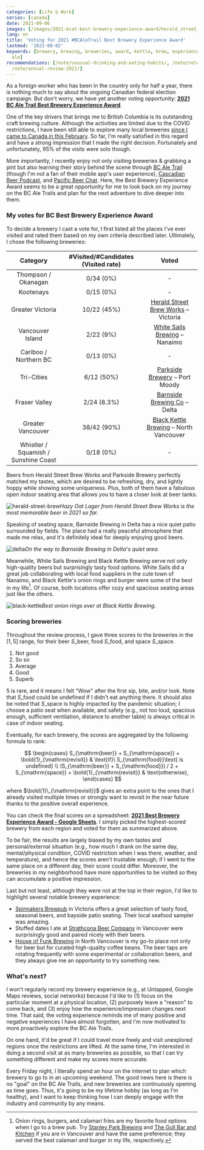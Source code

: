 ```yaml
---
categories: [Life & Work]
series: [canada]
date: 2021-09-06
images: [/images/2021-bcat-best-brewery-experience-award/herald_street_brew.jpeg]
lang: en
title: 'Voting for 2021 #BCAleTrail Best Brewery Experience Award'
lastmod: '2022-09-02'
keywords: [brewery, brewing, breweries, award, kettle, brew, experience, herald, delta,
  ale]
recommendations: [/note/unusual-drinking-and-eating-habits/, /note/relocating-to-canada/,
  /note/annual-review-2021/]
---
```


As a foreign worker who has been in the country only for half a year, there is nothing much to say about the ongoing Canadian federal election campaign. But don't worry, we have yet another voting opportunity: **[2021 BC Ale Trail Best Brewery Experience Award](https://bcaletrail.ca/2021-bcat-best-brewery-experience-award/)**.

One of the key drivers that brings me to British Columbia is its outstanding craft brewing culture. Although the activities are limited due to the COVID restrictions, I have been still able to explore many local breweries [since I came to Canada in this February](/note/relocating-to-canada/). So far, I'm really satisfied in this regard and have a strong impression that I made the right decision. Fortunately and unfortunately, 95% of the visits were solo though.

More importantly, I recently enjoy not only visiting breweries & grabbing a pint but also learning their story behind the scene through [BC Ale Trail](https://bcaletrail.ca/) (though I'm not a fan of their mobile app's user experience), [Cascadian Beer Podcast](https://cascadian.beer/), and [Pacific Beer Chat](https://pacificbeerchat.com/). Here, the Best Brewery Experience Award seems to be a great opportunity for me to look back on my journey on the BC Ale Trails and plan for the next adventure to dive deeper into them.

### My votes for BC Best Brewery Experience Award

To decide a brewery I cast a vote for, I first listed all the places I've ever visited and rated them based on my own criteria described later. Ultimately, I chose the following breweries:

| Category | #Visited/#Candidates (Visited rate) | Voted |
|:--:|:--:|:--:|
|Thompson / Okanagan| 0/34 (0%) |-|
|Kootenays|0/15 (0%) |-|
|Greater Victoria|10/22 (45%)| [Herald Street Brew Works](https://www.heraldstreet.com/) – Victoria |
|Vancouver Island|2/22 (9%) | [White Sails Brewing](https://whitesailsbrewing.com/) – Nanaimo |
|Cariboo / Northern BC|0/13 (0%)|-|
|Tri-Cities|6/12 (50%)| [Parkside Brewery](https://www.theparksidebrewery.com/) – Port Moody |
|Fraser Valley|2/24 (8.3%)| [Barnside Brewing Co](https://barnsidebrewing.ca/) – Delta |
|Greater Vancouver|38/42 (90%)| [Black Kettle Brewing](https://www.blackkettlebrewing.com/) – North Vancouver |
|Whistler / Squamish / Sunshine Coast|0/18 (0%)|-||

Beers from Herald Street Brew Works and Parkside Brewery perfectly matched my tastes, which are desired to be refreshing, dry, and lightly hoppy while showing some uniqueness. Plus, both of them have a fabulous open indoor seating area that allows you to have a closer look at beer tanks.

![herald-street-brew](/images/2021-bcat-best-brewery-experience-award/herald_street_brew.jpeg)*Hazy Oat Lager from Herald Street Brew Works is the most memorable beer in 2021 so far.*

Speaking of seating space, Barnside Brewing in Delta has a nice quiet patio surrounded by fields. The place had a really peaceful atmosphere that made me relax, and it's definitely ideal for deeply enjoying good beers.

![delta](/images/2021-bcat-best-brewery-experience-award/delta.jpeg)*On the way to Barnside Brewing in Delta's quiet area.*

Meanwhile, White Sails Brewing and Black Kettle Brewing serve not only high-quality beers but surprisingly tasty food options. White Sails did a great job collaborating with local food suppliers in the cute town of Nanaimo, and Black Kettle's onion rings and burger were some of the best in my life[^1]. Of course, both locations offer cozy and spacious seating areas just like the others.

![black-kettle](/images/2021-bcat-best-brewery-experience-award/black_kettle.jpeg)*Best onion rings ever at Black Kettle Brewing.*

### Scoring breweries

Throughout the review process, I gave three scores to the breweries in the $[1, 5]$ range, for their beer $S\_{\mathrm{beer}}$, food $S\_{\mathrm{food}}$, and space $S\_{\mathrm{space}}$.

1. Not good
2. So so
3. Average
4. Good
5. Superb

5 is rare, and it means I felt "Wow" after the first sip, bite, and/or look. Note that $S\_{\mathrm{food}}$ could be undefined if I didn't eat anything there. It should also be noted that $S\_{\mathrm{space}}$ is highly impacted by the pandemic situation; I choose a patio seat when available, and safety (e.g., not too loud, spacious enough, sufficient ventilation, distance to another table) is always critical in case of indoor seating.

Eventually, for each brewery, the scores are aggregated by the following formula to rank:

$$
\begin{cases}
    S_{\mathrm{beer}} + S_{\mathrm{space}} + \bold{1}_{\mathrm{revisit}} & \text{if}\  S_{\mathrm{food}}\text{ is undefined} \\
    (S_{\mathrm{beer}} + S_{\mathrm{food}}) / 2 + S_{\mathrm{space}} + \bold{1}_{\mathrm{revisit}} & \text{otherwise},
\end{cases}
$$

where $\bold{1}\_{\mathrm{revisit}}$ gives an extra point to the ones that I already visited multiple times or strongly want to revisit in the near future thanks to the positive overall experience.

You can check the final scores on a spreadsheet: **[2021 Best Brewery Experience Award - Google Sheets](https://docs.google.com/spreadsheets/d/10f4WEW8OqGhxmw6Ps7ivVCm_E_koI9r3umfDwai04WQ/edit?usp=sharing)**. I simply picked the highest-scored brewery from each region and voted for them as summarized above.

To be fair, the results are largely biased by my own tastes and personal/external situation (e.g., how much I drank on the same day, mental/physical condition, COVID restriction when I was there, weather, and temperature), and hence the scores aren't trustable enough; if I went to the same place on a different day, their score could differ. Moreover, the breweries in my neighborhood have more opportunities to be visited so they can accumulate a positive impression.

Last but not least, although they were not at the top in their region, I'd like to highlight several notable brewery experience:

- [Spinnakers Brewpub](https://www.spinnakers.com/) in Victoria offers a great selection of tasty food, seasonal beers, and bayside patio seating. Their local seafood sampler was amazing.
- Stuffed dates I ate at [Strathcona Beer Company](https://www.strathconabeer.com/) in Vancouver were surprisingly good and paired nicely with their beers.
- [House of Funk Brewing](https://www.houseoffunkbrewing.com/) in North Vancouver is my go-to place not only for beer but for curated high-quality coffee beans. The beer taps are rotating frequently with some experimental or collaboration beers, and they always give me an opportunity to try something new.

### What's next?

I won't regularly record my brewery experience (e.g., at Untapped, Google Maps reviews, social networks) because I'd like to (1) focus on the particular moment at a physical location, (2) purposely leave a "reason" to come back, and (3) enjoy how the experience/impression changes next time. That said, the voting experience reminds me of many positive and negative experiences I have almost forgotten, and I'm now motivated to more proactively explore the BC Ale Trails.

On one hand, it'd be great if I could travel more freely and visit unexplored regions once the restrictions are lifted. At the same time, I'm interested in doing a second visit at as many breweries as possible, so that I can try something different and make my scores more accurate.

Every Friday night, I literally spend an hour on the internet to plan which brewery to go to in an upcoming weekend. The good news here is there is no "goal" on the BC Ale Trails, and new breweries are continuously opening as time goes. Thus, it's going to be my lifetime hobby (as long as I'm healthy), and I want to keep thinking how I can deeply engage with the industry and community by any means.

[^1]: Onion rings, burgers, and calamari fries are my favorite food options when I go to a brew pub. Try [Stanley Park Brewing](https://www.stanleyparkbrewing.com/) and [The Gull Bar and Kitchen](https://www.thegull.ca/) if you are in Vancouver and have the same preference; they served the best calamari and burger in my life, respectively.
